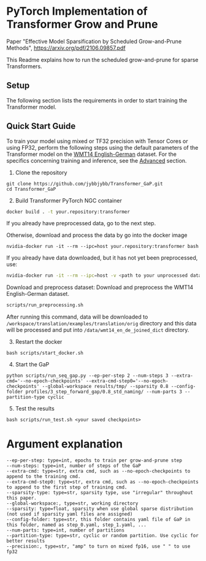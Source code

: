 # PyTorch Implementation of Transformer Grow and Prune
Paper "Effective Model Sparsification by Scheduled Grow-and-Prune Methods", https://arxiv.org/pdf/2106.09857.pdf

This Readme explains how to run the scheduled grow-and-prune for sparse Transformers.



## Setup

The following section lists the requirements in order to start training the Transformer model.



## Quick Start Guide
To train your model using mixed or TF32 precision with Tensor Cores or using FP32, perform the following steps using the default parameters of the Transformer model on the [WMT14 English-German](http://statmt.org/wmt14/translation-task.html#Download) dataset. For the specifics concerning training and inference, see the [Advanced](#advanced) section.

1. Clone the repository 
```
git clone https://github.com/jybbjybb/Transformer_GaP.git
cd Transformer_GaP
```

2. Build Transformer PyTorch NGC  container
```bash
docker build . -t your.repository:transformer
```

If you already have preprocessed data, go to the next step.

Otherwise, download and process the data by go into the docker image
```
nvidia-docker run -it --rm --ipc=host your.repository:transformer bash
```
If you already have data downloaded, but it has not yet been preprocessed, use:
```bash
nvidia-docker run -it --rm --ipc=host -v <path to your unprocessed data>:/workspace/translation/examples/translation/orig your.repository:transformer bash
```
Download and preprocess dataset: Download and preprocess the WMT14 English-German dataset.

```bash 
scripts/run_preprocessing.sh
```
After running this command, data will be downloaded to `/workspace/translation/examples/translation/orig` directory and this data will be processed and put into `/data/wmt14_en_de_joined_dict` directory. 

3. Restart the docker 
```
bash scripts/start_docker.sh 
```

4. Start the GaP
```
python scripts/run_seq_gap.py --ep-per-step 2 --num-steps 3 --extra-cmd='--no-epoch-checkpoints' --extra-cmd-step0='--no-epoch-checkpoints' --global-workspace results/tmp/ --sparsity 0.8 --config-folder profiles/3_step_forward_gap/0.8_std_naming/ --num-parts 3 --partition-type cyclic
```

5. Test the results
```
bash scripts/run_test.sh <your saved checkpoints>
```

# Argument explanation
```
--ep-per-step: type=int, epochs to train per grow-and-prune step
--num-steps: type=int, number of steps of the GaP
--extra-cmd: type=str, extra cmd, such as --no-epoch-checkpoints to append to the training cmd.
--extra-cmd-step0: type=str, extra cmd, such as --no-epoch-checkpoints to append to the first step of training cmd.
--sparsity-type: type=str, sparsity type, use "irregular" throughout this paper.
--global-workspace:, type=str, working directory
--sparsity: type=float, sparsity when use global sparse distribution (not used if sparsity yaml files are assigned)
--config-folder: type=str, this folder contains yaml file of GaP in this folder, named as step_0.yaml, step_1.yaml, ...
--num-parts: type=int, number of partitions
--partition-type: type=str, cyclic or random partition. Use cyclic for better results
--precision:, type=str, "amp" to turn on mixed fp16, use " " to use fp32
```

